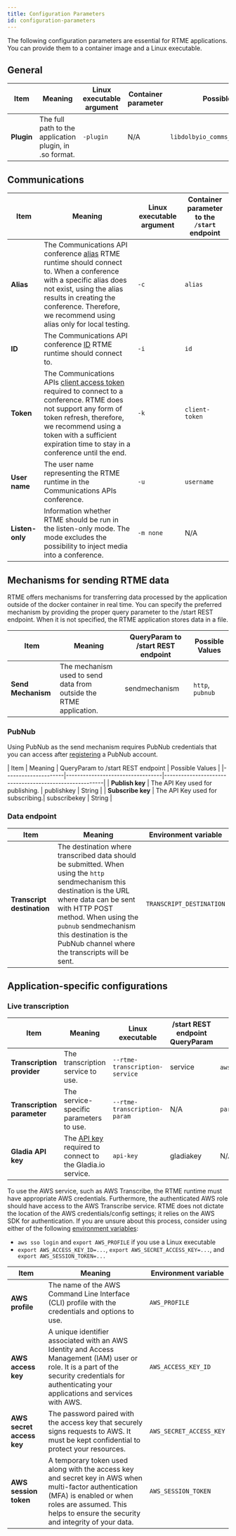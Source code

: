 ```yaml
---
title: Configuration Parameters
id: configuration-parameters
---
```


The following configuration parameters are essential for RTME applications. You can provide them to a container image and a Linux executable.

## General
| Item       | Meaning                                                 | Linux executable argument | Container parameter | Possible values                     |
|------------|---------------------------------------------------------|---------------------------|---------------------|-------------------------------------|
| **Plugin** | The full path to the application plugin, in .so format. | `-plugin`                 | N/A                 | `libdolbyio_comms_transcription.so` |


## Communications

| Item            | Meaning                                                                                                                                                                                                                                                                                                                         | Linux executable argument | Container parameter to the `/start` endpoint |
|-----------------|---------------------------------------------------------------------------------------------------------------------------------------------------------------------------------------------------------------------------------------------------------------------------------------------------------------------------------|---------------------------|----------------------------------------------|
| **Alias**       | The Communications API conference [alias](https://docs.dolby.io/communications-apis/docs/guides-creating-a-conference) RTME runtime should connect to. When a conference with a specific alias does not exist, using the alias results in creating the conference. Therefore, we recommend using alias only for local testing.  | `-c`                      | `alias`                                      |
| **ID**          | The Communications API conference [ID](https://docs.dolby.io/communications-apis/docs/guides-creating-a-conference) RTME runtime should connect to.                                                                                                                                                                             | `-i`                      | `id`                                         |
| **Token**       | The Communications APIs [client access token](https://docs.dolby.io/communications-apis/docs/guides-client-authentication) required to connect to a conference. RTME does not support any form of token refresh, therefore, we recommend using a token with a sufficient expiration time to stay in a conference until the end. | `-k`                      | `client-token`                               |
| **User name**   | The user name representing the RTME runtime in the Communications APIs conference.                                                                                                                                                                                                                                              | `-u`                      | `username`                                   |
| **Listen-only** | Information whether RTME should be run in the listen-only mode. The mode excludes the possibility to inject media into a conference.                                                                                                                                                                                            | `-m none`                 | N/A                                          |

<!-- Currently unsupported

### Real-time Streaming
| Item  | Meaning  | Linux executable argument| Container parameter |
|-----------|----------|-----------|----------|
| **Subscribe token**  | The Real-time streaming subscribe token.  | | 
| **Publish token**  | The Real-time streaming publish token (reserved for future use).  |
| **Stream**  | The Real-time streaming stream name, in the format of `accountId`/`streamName`.  |

-->

## Mechanisms for sending RTME data
RTME offers mechanisms for transferring data processed by the application outside of the docker container in real time. You can specify the preferred mechanism by providing the proper query parameter to the /start REST endpoint. When it is not specified, the RTME application stores data in a file.

| Item               | Meaning                                                            | QueryParam to /start REST endpoint | Possible Values  |
|--------------------|--------------------------------------------------------------------|------------------------------------|------------------|
| **Send Mechanism** | The mechanism used to send data from outside the RTME application. | sendmechanism                      | `http`, `pubnub` |

### PubNub
Using PubNub as the send mechanism requires PubNub credentials that you can access after [registering](https://admin.pubnub.com/#/register) a PubNub account.

| Item                | Meaning                          | QueryParam to /start REST endpoint | Possible Values   |
|---------------------|----------------------------------|--------------------------------------------------------|
| **Publish key**     | The API Key used for publishing. | publishkey                         | String            |
| **Subscribe key**   | The API Key used for subscribing.| subscribekey                       | String            |

### Data endpoint
| Item                       | Meaning                                                                                                                                                                                                                                                                                    | Environment variable     |
|----------------------------|--------------------------------------------------------------------------------------------------------------------------------------------------------------------------------------------------------------------------------------------------------------------------------------------|--------------------------|
| **Transcript destination** | The destination where transcribed data should be submitted. When using the `http` sendmechanism this destination is the URL where data can be sent with HTTP POST method. When using the `pubnub` sendmechanism this destination is the PubNub channel where the transcripts will be sent. | `TRANSCRIPT_DESTINATION` |

## Application-specific configurations

### Live transcription

| Item                        | Meaning                                                                                                                     | Linux executable               | /start REST endpoint QueryParam | Possible Values   |
|-----------------------------|-----------------------------------------------------------------------------------------------------------------------------|--------------------------------|---------------------------------|-------------------|
| **Transcription provider**  | The transcription service to use.                                                                                           | `--rtme-transcription-service` | service                         | `aws` or `gladia` |
| **Transcription parameter** | The service-specific parameters to use.                                                                                     | `--rtme-transcription-param`   | N/A                             | `param1:value1`   |
| **Gladia API key**          | The [API key](https://docs.gladia.io/reference/overview#getting-your-api-key) required to connect to the Gladia.io service. | `api-key`                      | gladiakey                       | N/A               |

To use the AWS service, such as AWS Transcribe, the RTME runtime must have appropriate AWS credentials. Furthermore, the authenticated AWS role should have access to the AWS Transcribe service. RTME does not dictate the location of the AWS credentials/config settings; it relies on the AWS SDK for authentication. If you are unsure about this process, consider using either of the following [environment variables](https://docs.aws.amazon.com/cli/latest/userguide/cli-configure-envvars.html):

- `aws sso login` and `export AWS_PROFILE` if you use a Linux executable
- `export AWS_ACCESS_KEY_ID=...`, `export AWS_SECRET_ACCESS_KEY=...`, and ` export AWS_SESSION_TOKEN=...`

| Item                      | Meaning                                                                                                                                                                                                           | Environment variable    |
|---------------------------|-------------------------------------------------------------------------------------------------------------------------------------------------------------------------------------------------------------------|-------------------------|
| **AWS profile**           | The name of the AWS Command Line Interface (CLI) profile with the credentials and options to use.                                                                                                                 | `AWS_PROFILE`           |
| **AWS access key**        | A unique identifier associated with an AWS Identity and Access Management (IAM) user or role. It is a part of the security credentials for authenticating your applications and services with AWS.                | `AWS_ACCESS_KEY_ID`     |
| **AWS secret access key** | The password paired with the access key that securely signs requests to AWS. It must be kept confidential to protect your resources.                                                                              | `AWS_SECRET_ACCESS_KEY` |
| **AWS session token**     | A temporary token used along with the access key and secret key in AWS when multi-factor authentication (MFA) is enabled or when roles are assumed. This helps to ensure the security and integrity of your data. | `AWS_SESSION_TOKEN`     |

